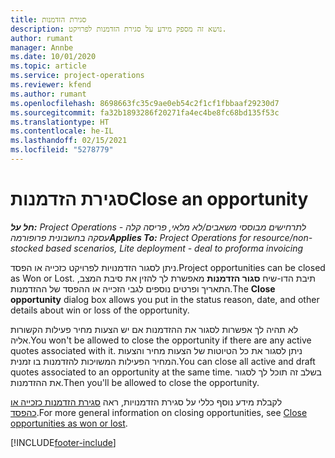 ```yaml
---
title: סגירת הזדמנות
description: נושא זה מספק מידע על סגירת הזדמנות לפרויקט.
author: rumant
manager: Annbe
ms.date: 10/01/2020
ms.topic: article
ms.service: project-operations
ms.reviewer: kfend
ms.author: rumant
ms.openlocfilehash: 8698663fc35c9ae0eb54c2f1cf1fbbaaf29230d7
ms.sourcegitcommit: fa32b1893286f20271fa4ec4be8fc68bd135f53c
ms.translationtype: HT
ms.contentlocale: he-IL
ms.lasthandoff: 02/15/2021
ms.locfileid: "5278779"
---
```

# <a name="close-an-opportunity"></a><span data-ttu-id="9efc2-103">סגירת הזדמנות</span><span class="sxs-lookup"><span data-stu-id="9efc2-103">Close an opportunity</span></span>

<span data-ttu-id="9efc2-104">_**חל על:** Project Operations לתרחישים מבוססי משאבים/לא מלאי, פריסה קלה - עסקה בחשבונית פרופורמה_</span><span class="sxs-lookup"><span data-stu-id="9efc2-104">_**Applies To:** Project Operations for resource/non-stocked based scenarios, Lite deployment - deal to proforma invoicing_</span></span>

<span data-ttu-id="9efc2-105">ניתן לסגור הזדמנויות לפרויקט כזכייה או הפסד.</span><span class="sxs-lookup"><span data-stu-id="9efc2-105">Project opportunities can be closed as Won or Lost.</span></span> <span data-ttu-id="9efc2-106">תיבת הדו-שיח **סגור הזדמנות** מאפשרת לך להזין את סיבת המצב, התאריך ופרטים נוספים לגבי הזכייה או ההפסד של ההזדמנות.</span><span class="sxs-lookup"><span data-stu-id="9efc2-106">The **Close opportunity** dialog box allows you put in the status reason, date, and other details about win or loss of the opportunity.</span></span>

<span data-ttu-id="9efc2-107">לא תהיה לך אפשרות לסגור את ההזדמנות אם יש הצעות מחיר פעילות הקשורות אליה.</span><span class="sxs-lookup"><span data-stu-id="9efc2-107">You won't be allowed to close the opportunity if there are any active quotes associated with it.</span></span> <span data-ttu-id="9efc2-108">ניתן לסגור את כל הטיוטות של הצעות מחיר והצעות המחיר הפעילות המשויכות להזדמנות בו זמנית.</span><span class="sxs-lookup"><span data-stu-id="9efc2-108">You can close all active and draft quotes associated to an opportunity at the same time.</span></span> <span data-ttu-id="9efc2-109">בשלב זה תוכל לך לסגור את ההזדמנות.</span><span class="sxs-lookup"><span data-stu-id="9efc2-109">Then you'll be allowed to close the opportunity.</span></span>

<span data-ttu-id="9efc2-110">לקבלת מידע נוסף כללי על סגירת הזדמנויות, ראה [סגירת הזדמנות כזכייה או כהפסד](https://docs.microsoft.com/dynamics365/sales-enterprise/close-opportunity-won-lost-sales).</span><span class="sxs-lookup"><span data-stu-id="9efc2-110">For more general information on closing opportunities, see [Close opportunities as won or lost](https://docs.microsoft.com/dynamics365/sales-enterprise/close-opportunity-won-lost-sales).</span></span>


[!INCLUDE[footer-include](../includes/footer-banner.md)]